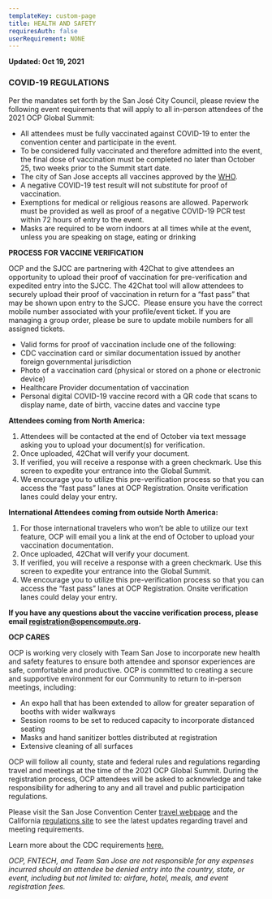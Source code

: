 ```yaml
---
templateKey: custom-page
title: HEALTH AND SAFETY
requiresAuth: false
userRequirement: NONE
---
```

**Updated: Oct 19, 2021**

### **COVID-19 REGULATIONS**

Per the mandates set forth by the San José City Council, please review the following event requirements that will apply to all in-person attendees of the 2021 OCP Global Summit:

* All attendees must be fully vaccinated against COVID-19 to enter the convention center and participate in the event.
* To be considered fully vaccinated and therefore admitted into the event, the final dose of vaccination must be completed no later than October 25, two weeks prior to the Summit start date.
* The city of San Jose accepts all vaccines approved by the [WHO](https://covid19.trackvaccines.org/agency/who/).
* A negative COVID-19 test result will not substitute for proof of vaccination.
* Exemptions for medical or religious reasons are allowed. Paperwork must be provided as well as proof of a negative COVID-19 PCR test within 72 hours of entry to the event.
* Masks are required to be worn indoors at all times while at the event, unless you are speaking on stage, eating or drinking

**PROCESS FOR VACCINE VERIFICATION** 

OCP and the SJCC are partnering with 42Chat to give attendees an opportunity to upload their proof of vaccination for pre-verification and expedited entry into the SJCC. The 42Chat tool will allow attendees to securely upload their proof of vaccination in return for a “fast pass” that may be shown upon entry to the SJCC.  Please ensure you have the correct mobile number associated with your profile/event ticket. If you are managing a group order, please be sure to update mobile numbers for all assigned tickets.

* Valid forms for proof of vaccination include one of the following:
* CDC vaccination card or similar documentation issued by another foreign governmental jurisdiction
* Photo of a vaccination card (physical or stored on a phone or electronic device)
* Healthcare Provider documentation of vaccination
* Personal digital COVID-19 vaccine record with a QR code that scans to display name, date of birth, vaccine dates and vaccine type

**Attendees coming from North America:** 

1. Attendees will be contacted at the end of October via text message asking you to upload your document(s) for verification. 
2. Once uploaded, 42Chat will verify your document.
3. If verified, you will receive a response with a green checkmark. Use this screen to expedite your entrance into the Global Summit.
4. We encourage you to utilize this pre-verification process so that you can access the “fast pass” lanes at OCP Registration. Onsite verification lanes could delay your entry.

**International Attendees coming from outside North America:**  

1. For those international travelers who won’t be able to utilize our text feature, OCP will email you a link at the end of October to upload your vaccination documentation.
2. Once uploaded, 42Chat will verify your document.
3. If verified, you will receive a response with a green checkmark. Use this screen to expedite your entrance into the Global Summit.
4. We encourage you to utilize this pre-verification process so that you can access the “fast pass” lanes at OCP Registration. Onsite verification lanes could delay your entry.

**If you have any questions about the vaccine verification process, please email <a href="mailto:registration@opencompute.org" target="_blank">registration@opencompute.org.</a>**

**OCP CARES**

OCP is working very closely with Team San Jose to incorporate new health and safety features to ensure both attendee and sponsor experiences are safe, comfortable and productive. OCP is committed to creating a secure and supportive environment for our Community to return to in-person meetings, including:

* An expo hall that has been extended to allow for greater separation of booths with wider walkways
* Session rooms to be set to reduced capacity to incorporate distanced seating
* Masks and hand sanitizer bottles distributed at registration
* Extensive cleaning of all surfaces

OCP will follow all county, state and federal rules and regulations regarding travel and meetings at the time of the 2021 OCP Global Summit. During the registration process, OCP attendees will be asked to acknowledge and take responsibility for adhering to any and all travel and public participation regulations. 

Please visit the San Jose Convention Center <a href="https://www.sanjose.org/sanjoselove/travel" target=”_blank”>travel webpage</a> and the California <a href="https://covid19.ca.gov/safer-economy/" target=”_blank”>regulations site</a> to see the latest updates regarding travel and meeting requirements. 

Learn more about the CDC requirements <a href= "https://www.cdc.gov/coronavirus/2019-ncov/travelers/index.html" target="_blank">here.</a>

*OCP, FNTECH, and Team San Jose are not responsible for any expenses incurred should an attendee be denied entry into the country, state, or event, including but not limited to: airfare, hotel, meals, and event registration fees.*